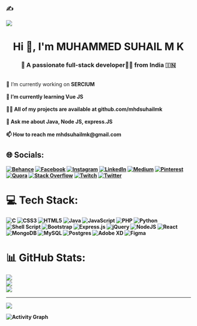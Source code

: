 ### ✍️
![](https://quotes-github-readme.vercel.app/api?type=horizontal&theme=radical) 

<h1 align="center">Hi 👋, I'm MUHAMMED SUHAIL M K</h1>
<h3 align="center">💫 A passionate full-stack developer👨‍💻 from India 🇮🇳 </h3> 
<br>
🔭 I’m currently working on <b>SERCIUM<b><br><br>
🌱 I’m currently learning <b>Vue JS<b><br><br>
👨‍💻 All of my projects are available at github.com/mhdsuhailmk<br><br>
💬 Ask me about Java, Node JS, <b>express.JS<b><br><br>
📫 How to reach me mhdsuhailmk@gmail.com<br>

 
## 🌐 Socials:
[![Behance](https://img.shields.io/badge/Behance-1769ff?logo=behance&logoColor=white)](https://behance.net/mhdsuhailmk) [![Facebook](https://img.shields.io/badge/Facebook-%231877F2.svg?logo=Facebook&logoColor=white)](https://facebook.com/mhdsuhailmk) [![Instagram](https://img.shields.io/badge/Instagram-%23E4405F.svg?logo=Instagram&logoColor=white)](https://instagram.com/mhdsuhailmk) [![LinkedIn](https://img.shields.io/badge/LinkedIn-%230077B5.svg?logo=linkedin&logoColor=white)](https://linkedin.com/in/mhdsuhailmk) [![Medium](https://img.shields.io/badge/Medium-12100E?logo=medium&logoColor=white)](https://medium.com/@mhdsuhailmk) [![Pinterest](https://img.shields.io/badge/Pinterest-%23E60023.svg?logo=Pinterest&logoColor=white)](https://pinterest.com/mhdsuhailmk) [![Quora](https://img.shields.io/badge/Quora-%23B92B27.svg?logo=Quora&logoColor=white)](https://quora.com/profile/mhdsuhailmk) [![Stack Overflow](https://img.shields.io/badge/-Stackoverflow-FE7A16?logo=stack-overflow&logoColor=white)](https://stackoverflow.com/users/mhdsuhailmk) [![Twitch](https://img.shields.io/badge/Twitch-%239146FF.svg?logo=Twitch&logoColor=white)](https://twitch.tv/mhdsuhailmk) [![Twitter](https://img.shields.io/badge/Twitter-%231DA1F2.svg?logo=Twitter&logoColor=white)](https://twitter.com/mhdsuhailmk) 

# 💻 Tech Stack:
![C](https://img.shields.io/badge/c-%2300599C.svg?style=for-the-badge&logo=c&logoColor=white) ![CSS3](https://img.shields.io/badge/css3-%231572B6.svg?style=for-the-badge&logo=css3&logoColor=white) ![HTML5](https://img.shields.io/badge/html5-%23E34F26.svg?style=for-the-badge&logo=html5&logoColor=white) ![Java](https://img.shields.io/badge/java-%23ED8B00.svg?style=for-the-badge&logo=java&logoColor=white) ![JavaScript](https://img.shields.io/badge/javascript-%23323330.svg?style=for-the-badge&logo=javascript&logoColor=%23F7DF1E) ![PHP](https://img.shields.io/badge/php-%23777BB4.svg?style=for-the-badge&logo=php&logoColor=white) ![Python](https://img.shields.io/badge/python-3670A0?style=for-the-badge&logo=python&logoColor=ffdd54) ![Shell Script](https://img.shields.io/badge/shell_script-%23121011.svg?style=for-the-badge&logo=gnu-bash&logoColor=white) ![Bootstrap](https://img.shields.io/badge/bootstrap-%23563D7C.svg?style=for-the-badge&logo=bootstrap&logoColor=white) ![Express.js](https://img.shields.io/badge/express.js-%23404d59.svg?style=for-the-badge&logo=express&logoColor=%2361DAFB) ![jQuery](https://img.shields.io/badge/jquery-%230769AD.svg?style=for-the-badge&logo=jquery&logoColor=white) ![NodeJS](https://img.shields.io/badge/node.js-6DA55F?style=for-the-badge&logo=node.js&logoColor=white) ![React](https://img.shields.io/badge/react-%2320232a.svg?style=for-the-badge&logo=react&logoColor=%2361DAFB) ![MongoDB](https://img.shields.io/badge/MongoDB-%234ea94b.svg?style=for-the-badge&logo=mongodb&logoColor=white) ![MySQL](https://img.shields.io/badge/mysql-%2300f.svg?style=for-the-badge&logo=mysql&logoColor=white) ![Postgres](https://img.shields.io/badge/postgres-%23316192.svg?style=for-the-badge&logo=postgresql&logoColor=white) ![Adobe XD](https://img.shields.io/badge/Adobe%20XD-470137?style=for-the-badge&logo=Adobe%20XD&logoColor=#FF61F6) 	![Figma](https://img.shields.io/badge/figma-%23F24E1E.svg?style=for-the-badge&logo=figma&logoColor=white)
# 📊 GitHub Stats:
![](https://github-readme-stats.vercel.app/api?username=mhdsuhailmk&theme=highcontrast&hide_border=false&include_all_commits=true&count_private=true)<br/>
![](https://github-readme-streak-stats.herokuapp.com/?user=mhdsuhailmk&theme=highcontrast&hide_border=false)<br/>
![](https://github-readme-stats.vercel.app/api/top-langs/?username=mhdsuhailmk&theme=highcontrast&hide_border=false&include_all_commits=true&count_private=true&layout=compact)


---
[![](https://visitcount.itsvg.in/api?id=mhdsuhailmk&icon=0&color=6)](https://visitcount.itsvg.in)


<p><img alt=" Activity Graph" src="https://activity-graph.herokuapp.com/graph?username=mhdsuhailmk&bg_color=0D1117&color=5BCDEC&line=5BCDEC&point=FFFFFF&hide_border=true" /></p>

